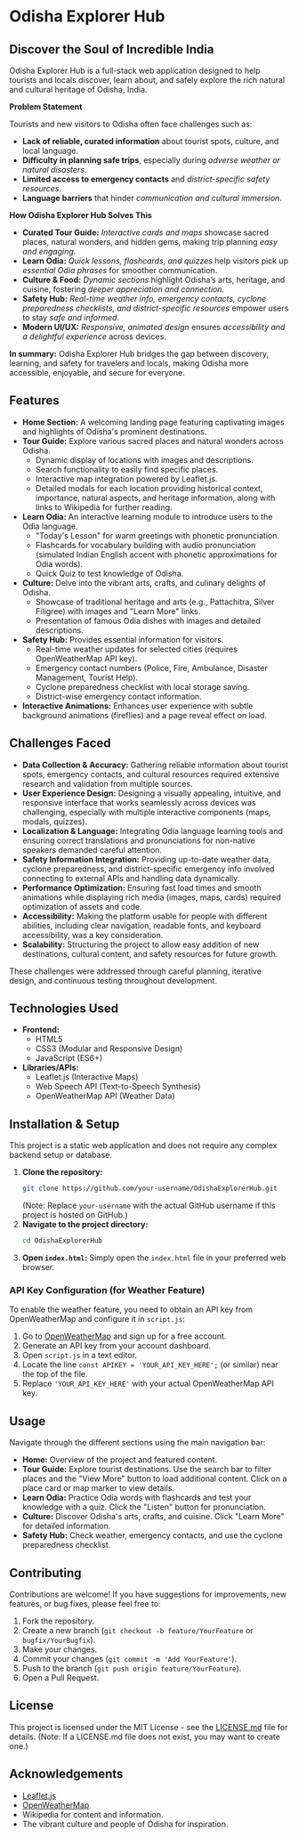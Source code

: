 # Odisha Explorer Hub

## Discover the Soul of Incredible India

Odisha Explorer Hub is a full-stack web application designed to help tourists and locals discover, learn about, and safely explore the rich natural and cultural heritage of Odisha, India.

**Problem Statement**

Tourists and new visitors to Odisha often face challenges such as:

*   **Lack of reliable, curated information** about tourist spots, culture, and local language.
*   **Difficulty in planning safe trips**, especially during *adverse weather or natural disasters*.
*   **Limited access to emergency contacts** and *district-specific safety resources*.
*   **Language barriers** that hinder *communication and cultural immersion*.

**How Odisha Explorer Hub Solves This**

*   **Curated Tour Guide:** *Interactive cards and maps* showcase sacred places, natural wonders, and hidden gems, making trip planning *easy and engaging*.
*   **Learn Odia:** *Quick lessons, flashcards, and quizzes* help visitors pick up *essential Odia phrases* for smoother communication.
*   **Culture & Food:** *Dynamic sections* highlight Odisha’s arts, heritage, and cuisine, fostering *deeper appreciation and connection*.
*   **Safety Hub:** *Real-time weather info, emergency contacts, cyclone preparedness checklists, and district-specific resources* empower users to stay *safe and informed*.
*   **Modern UI/UX:** *Responsive, animated design* ensures *accessibility and a delightful experience* across devices.

**In summary:**
Odisha Explorer Hub bridges the gap between discovery, learning, and safety for travelers and locals, making Odisha more accessible, enjoyable, and secure for everyone.

## Features

*   **Home Section:** A welcoming landing page featuring captivating images and highlights of Odisha's prominent destinations.
*   **Tour Guide:** Explore various sacred places and natural wonders across Odisha.
    *   Dynamic display of locations with images and descriptions.
    *   Search functionality to easily find specific places.
    *   Interactive map integration powered by Leaflet.js.
    *   Detailed modals for each location providing historical context, importance, natural aspects, and heritage information, along with links to Wikipedia for further reading.
*   **Learn Odia:** An interactive learning module to introduce users to the Odia language.
    *   "Today's Lesson" for warm greetings with phonetic pronunciation.
    *   Flashcards for vocabulary building with audio pronunciation (simulated Indian English accent with phonetic approximations for Odia words).
    *   Quick Quiz to test knowledge of Odisha.
*   **Culture:** Delve into the vibrant arts, crafts, and culinary delights of Odisha.
    *   Showcase of traditional heritage and arts (e.g., Pattachitra, Silver Filigree) with images and "Learn More" links.
    *   Presentation of famous Odia dishes with images and detailed descriptions.
*   **Safety Hub:** Provides essential information for visitors.
    *   Real-time weather updates for selected cities (requires OpenWeatherMap API key).
    *   Emergency contact numbers (Police, Fire, Ambulance, Disaster Management, Tourist Help).
    *   Cyclone preparedness checklist with local storage saving.
    *   District-wise emergency contact information.
*   **Interactive Animations:** Enhances user experience with subtle background animations (fireflies) and a page reveal effect on load.

## Challenges Faced

*   **Data Collection & Accuracy:** Gathering reliable information about tourist spots, emergency contacts, and cultural resources required extensive research and validation from multiple sources.
*   **User Experience Design:** Designing a visually appealing, intuitive, and responsive interface that works seamlessly across devices was challenging, especially with multiple interactive components (maps, modals, quizzes).
*   **Localization & Language:** Integrating Odia language learning tools and ensuring correct translations and pronunciations for non-native speakers demanded careful attention.
*   **Safety Information Integration:** Providing up-to-date weather data, cyclone preparedness, and district-specific emergency info involved connecting to external APIs and handling data dynamically.
*   **Performance Optimization:** Ensuring fast load times and smooth animations while displaying rich media (images, maps, cards) required optimization of assets and code.
*   **Accessibility:** Making the platform usable for people with different abilities, including clear navigation, readable fonts, and keyboard accessibility, was a key consideration.
*   **Scalability:** Structuring the project to allow easy addition of new destinations, cultural content, and safety resources for future growth.

These challenges were addressed through careful planning, iterative design, and continuous testing throughout development.

## Technologies Used

*   **Frontend:**
    *   HTML5
    *   CSS3 (Modular and Responsive Design)
    *   JavaScript (ES6+)
*   **Libraries/APIs:**
    *   Leaflet.js (Interactive Maps)
    *   Web Speech API (Text-to-Speech Synthesis)
    *   OpenWeatherMap API (Weather Data)

## Installation & Setup

This project is a static web application and does not require any complex backend setup or database.

1.  **Clone the repository:**
    ```bash
    git clone https://github.com/your-username/OdishaExplorerHub.git
    ```
    (Note: Replace `your-username` with the actual GitHub username if this project is hosted on GitHub.)
2.  **Navigate to the project directory:**
    ```bash
    cd OdishaExplorerHub
    ```
3.  **Open `index.html`:**
    Simply open the `index.html` file in your preferred web browser.

### API Key Configuration (for Weather Feature)

To enable the weather feature, you need to obtain an API key from OpenWeatherMap and configure it in `script.js`:

1.  Go to [OpenWeatherMap](https://openweathermap.org/) and sign up for a free account.
2.  Generate an API key from your account dashboard.
3.  Open `script.js` in a text editor.
4.  Locate the line `const APIKEY = 'YOUR_API_KEY_HERE';` (or similar) near the top of the file.
5.  Replace `'YOUR_API_KEY_HERE'` with your actual OpenWeatherMap API key.

## Usage

Navigate through the different sections using the main navigation bar:

*   **Home:** Overview of the project and featured content.
*   **Tour Guide:** Explore tourist destinations. Use the search bar to filter places and the "View More" button to load additional content. Click on a place card or map marker to view details.
*   **Learn Odia:** Practice Odia words with flashcards and test your knowledge with a quiz. Click the "Listen" button for pronunciation.
*   **Culture:** Discover Odisha's arts, crafts, and cuisine. Click "Learn More" for detailed information.
*   **Safety Hub:** Check weather, emergency contacts, and use the cyclone preparedness checklist.

## Contributing

Contributions are welcome! If you have suggestions for improvements, new features, or bug fixes, please feel free to:

1.  Fork the repository.
2.  Create a new branch (`git checkout -b feature/YourFeature` or `bugfix/YourBugfix`).
3.  Make your changes.
4.  Commit your changes (`git commit -m 'Add YourFeature'`).
5.  Push to the branch (`git push origin feature/YourFeature`).
6.  Open a Pull Request.

## License

This project is licensed under the MIT License - see the [LICENSE.md](LICENSE.md) file for details. (Note: If a LICENSE.md file does not exist, you may want to create one.)

## Acknowledgements

*   [Leaflet.js](https://leafletjs.com/)
*   [OpenWeatherMap](https://openweathermap.org/)
*   Wikipedia for content and information.
*   The vibrant culture and people of Odisha for inspiration.